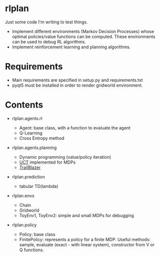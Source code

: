 # rlplan

Just some code I'm writing to test things. 


* Implement different environments (Markov Decision Processes) whose optimal policies/value functions can be computed. 
These environments can be used to debug RL algorithms. 
* Implement reinforcement learning and planning algorithms.

# Requirements

* Main requirements are specified in setup.py and requirements.txt
* pyqt5 must be installed in order to render gridworld environment.

# Contents
 
* rlplan.agents.rl
    * Agent: base class, with a function to evaluate the agent
    * Q-Learning
    * Cross Entropy method

* rlplan.agents.planning
    * Dynamic programming (value/policy iteration)
    * [UCT](http://ggp.stanford.edu/readings/uct.pdf) implemented for MDPs
    * [TrailBlazer](http://researchers.lille.inria.fr/~valko/hp/publications/grill2016blazing.pdf)

* rlplan.prediction
    * tabular TD(lambda)

* rlplan.envs
    * Chain
    * Gridworld
    * ToyEnv1, ToyEnv2: simple and small MDPs for debugging 
   
* rlplan.policy
    * Policy: base class
    * FinitePolicy: represents a policy for a finite MDP. Useful methods: sample, evaluate (exact - with linear system),
        constructor from V or Q functions.
 
